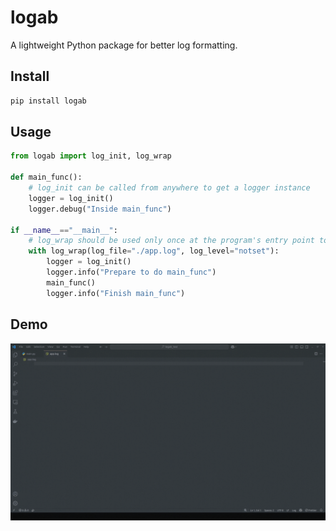 # logab
A lightweight Python package for better log formatting.
## Install
```sh
pip install logab
```
## Usage
```python
from logab import log_init, log_wrap

def main_func():
    # log_init can be called from anywhere to get a logger instance
    logger = log_init()
    logger.debug("Inside main_func")

if __name__=="__main__":
    # log_wrap should be used only once at the program's entry point to configure logging globally
    with log_wrap(log_file="./app.log", log_level="notset"):
        logger = log_init()
        logger.info("Prepare to do main_func")
        main_func()
        logger.info("Finish main_func")
```
## Demo
![Alt Text](https://raw.githubusercontent.com/namkha1032/logab/refs/heads/main/demo.gif)